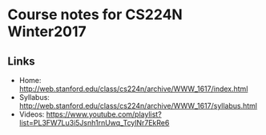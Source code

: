 # Course notes for CS224N Winter2017

## Links
* Home: http://web.stanford.edu/class/cs224n/archive/WWW_1617/index.html
* Syllabus: http://web.stanford.edu/class/cs224n/archive/WWW_1617/syllabus.html
* Videos: https://www.youtube.com/playlist?list=PL3FW7Lu3i5Jsnh1rnUwq_TcylNr7EkRe6
